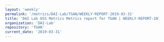 ```yaml
---
layout: 'weekly'
permalink: '/metrics/DAI-Lab/TGAN/WEEKLY-REPORT-2019-03-31'
title: 'DAI Lab OSS Metrics Metrics report for TGAN | WEEKLY-REPORT-2019-03-31'
organization: 'DAI-Lab'
repository: 'TGAN'
current_date: '2019-03-31'
---
```

